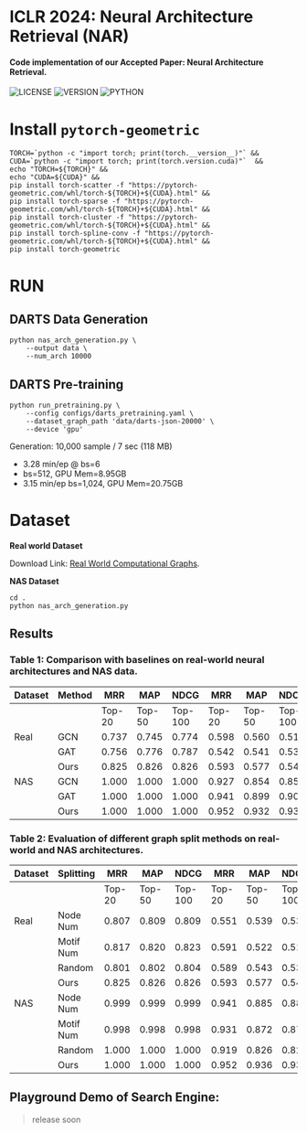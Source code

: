 # ICLR 2024: Neural Architecture Retrieval (NAR)
#### Code implementation of our Accepted Paper: Neural Architecture Retrieval.

![LICENSE](https://img.shields.io/github/license/TerryPei/NAR)
![VERSION](https://img.shields.io/badge/version-v1.01-blue)
![PYTHON](https://img.shields.io/badge/python-3.9.2-orange)

<!-- ![MODEL](https://img.shields.io/badge/NAR) -->

<!-- ## Poster

<p align="center">
        <img src="results/figs/poster.png" width="460"/></a>
</p> -->


# Install `pytorch-geometric`

```shell script
TORCH=`python -c "import torch; print(torch.__version__)"` &&
CUDA=`python -c "import torch; print(torch.version.cuda)"`  &&
echo "TORCH=${TORCH}" &&
echo "CUDA=${CUDA}" &&
pip install torch-scatter -f "https://pytorch-geometric.com/whl/torch-${TORCH}+${CUDA}.html" &&
pip install torch-sparse -f "https://pytorch-geometric.com/whl/torch-${TORCH}+${CUDA}.html" &&
pip install torch-cluster -f "https://pytorch-geometric.com/whl/torch-${TORCH}+${CUDA}.html" &&
pip install torch-spline-conv -f "https://pytorch-geometric.com/whl/torch-${TORCH}+${CUDA}.html" &&
pip install torch-geometric
``` 


# RUN

## DARTS Data Generation

```shell script
python nas_arch_generation.py \
    --output data \
    --num_arch 10000
```

## DARTS Pre-training

```shell script
python run_pretraining.py \
    --config configs/darts_pretraining.yaml \
    --dataset_graph_path 'data/darts-json-20000' \
    --device 'gpu'
```

Generation: 10,000 sample / 7 sec (118 MB)
- 3.28 min/ep @ bs=6
- bs=512, GPU Mem=8.95GB
- 3.15 min/ep bs=1,024, GPU Mem=20.75GB

# Dataset

**Real world Dataset**

Download Link: [Real World Computational Graphs](https://drive.google.com/drive/folders/10bIbDNq4GqLNFGIkYD0swV8kVwLxJcYN?usp=drive_link).

**NAS Dataset**

```
cd .
python nas_arch_generation.py
```

## Results
### Table 1: Comparison with baselines on real-world neural architectures and NAS data.

| Dataset | Method | MRR           | MAP           | NDCG          |MRR           | MAP           | NDCG          |MRR           | MAP           | NDCG          |
|---------|--------|---------------|---------------|---------------|---------------|---------------|---------------|---------------|---------------|---------------|
|         |        | Top-20 | Top-50 | Top-100 | Top-20 | Top-50 | Top-100 | Top-20 | Top-50 | Top-100 |
| Real    | GCN    | 0.737  | 0.745  | 0.774   | 0.598  | 0.560  | 0.510   | 0.686  | 0.672  | 0.628   |
|         | GAT    | 0.756  | 0.776  | 0.787   | 0.542  | 0.541  | 0.538   | 0.610  | 0.598  | 0.511   |
|         | Ours   | 0.825  | 0.826  | 0.826   | 0.593  | 0.577  | 0.545   | 0.705  | 0.692  | 0.678   |
| NAS     | GCN    | 1.000  | 1.000  | 1.000   | 0.927  | 0.854  | 0.858   | 0.953  | 0.902  | 0.906   |
|         | GAT    | 1.000  | 1.000  | 1.000   | 0.941  | 0.899  | 0.901   | 0.961  | 0.933  | 0.935   |
|         | Ours   | 1.000  | 1.000  | 1.000   | 0.952  | 0.932  | 0.935   | 0.969  | 0.960  | 0.958   |

### Table 2: Evaluation of different graph split methods on real-world and NAS architectures.

| Dataset | Splitting | MRR           | MAP           | NDCG          | MRR           | MAP           | NDCG          | MRR           | MAP           | NDCG          |
|---------|-----------|---------------|---------------|---------------|---------------|---------------|---------------|---------------|---------------|---------------|
|         |           | Top-20 | Top-50 | Top-100 | Top-20 | Top-50 | Top-100 | Top-20 | Top-50 | Top-100 |
| Real    | Node Num  | 0.807  | 0.809  | 0.809   | 0.551  | 0.539  | 0.537   | 0.694  | 0.682  | 0.667   |
|         | Motif Num | 0.817  | 0.820  | 0.823   | 0.591  | 0.522  | 0.518   | 0.692  | 0.669  | 0.661   |
|         | Random    | 0.801  | 0.802  | 0.804   | 0.589  | 0.543  | 0.536   | 0.699  | 0.675  | 0.668   |
|         | Ours      | 0.825  | 0.826  | 0.826   | 0.593  | 0.577  | 0.545   | 0.705  | 0.692  | 0.678   |
| NAS     | Node Num  | 0.999  | 0.999  | 0.999   | 0.941  | 0.885  | 0.883   | 0.962  | 0.926  | 0.924   |
|         | Motif Num | 0.998  | 0.998  | 0.998   | 0.931  | 0.872  | 0.874   | 0.956  | 0.917  | 0.919   |
|         | Random    | 1.000  | 1.000  | 1.000   | 0.919  | 0.826  | 0.824   | 0.949  | 0.881  | 0.883   |
|         | Ours      | 1.000  | 1.000  | 1.000   | 0.952  | 0.936  | 0.935   | 0.969  | 0.957  | 0.958   |



## Playground Demo of Search Engine:

> release soon